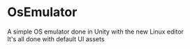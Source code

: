 # OsEmulator
A simple OS emulator done in Unity with the new Linux editor  
It's all done with default UI assets

